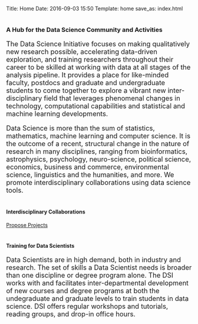 Title: Home
Date: 2016-09-03 15:50
Template: home
save_as: index.html

<!--
<div class="row jumbotron">
  <div class="col-sm-6 text-center">
   Mission
  </div>
  <div class="col-sm-6">
    <li>Promote &amp; enable interdisciplinary, translational <b>research</b></li>
    <li>Provide training on emerging and cutting-edge methods and technologies</li>
    <li>Foster Data Science community across disciplines</li>
  </div>
</div>
-->

<div class="row jumbotron">
  <div class="col-sm-6 text-center">
    <h1><span class="glyphicon glyphicon-home"></span></h1>
		<h3>A Hub for the Data Science Community and Activities</h3>
	</div>
  <div class="col-sm-6">
    <p style='font-size:18px'>
    The Data Science Initiative focuses on making qualitatively new research
    possible, accelerating data-driven exploration, and training researchers
    throughout their career to be skilled at working with data at all stages of
    the analysis pipeline. It provides a place for like-minded faculty, postdocs and
    graduate and undergraduate students to come together to explore a vibrant
    new inter-disciplinary field that leverages phenomenal changes in
    technology, computational capabilities and statistical and machine learning
    developments.
    </p>
  </div>
</div>

<div class="row jumbotron">
  <div class="col-sm-6">
    <p style='font-size:18px'>
    Data Science is more than the sum of statistics, mathematics, machine
    learning and computer science. It is the outcome of a recent, structural
    change in the nature of research in many disciplines, ranging from
    bioinformatics, astrophysics, psychology, neuro-science, political science,
    economics, business and commerce, environmental science, linguistics and
    the humanities, and more. We promote interdisciplinary collaborations using
    data science tools.
   </p>
  </div>
  <div class="col-sm-6 text-center">
    <h1><span class="glyphicon glyphicon-random"></span></h1>
		<h4>Interdisciplinary Collaborations</h4>
		<a href="pages/main/Collaboration.html"
		 class="btn btn-primary btn-md" role="button">Propose Projects</a>
	</div>
</div>
<div class="row jumbotron">
  <div class="col-sm-6 text-center">
    <h1><span class="glyphicon glyphicon-education"></span></h1>
		<h4>Training for Data Scientists</h4>
	</div>
  <div class="col-sm-6">
     <p style='font-size:18px'>
     Data Scientists are in high demand, both in industry and research.  The
     set of skills a Data Scientist needs is broader than one discipline or
     degree program alone. The DSI works with and facilitates
     inter-departmental development of new courses and degree programs at both
     the undegraduate and graduate levels to train students in data science.
	 DSI offers regular workshops and tutorials, reading groups, and drop-in
	 office hours.
     </p>
  </div>
</div>



